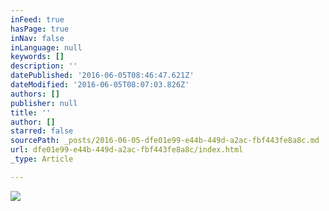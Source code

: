 ```yaml
---
inFeed: true
hasPage: true
inNav: false
inLanguage: null
keywords: []
description: ''
datePublished: '2016-06-05T08:46:47.621Z'
dateModified: '2016-06-05T08:07:03.826Z'
authors: []
publisher: null
title: ''
author: []
starred: false
sourcePath: _posts/2016-06-05-dfe01e99-e44b-449d-a2ac-fbf443fe8a8c.md
url: dfe01e99-e44b-449d-a2ac-fbf443fe8a8c/index.html
_type: Article

---
```

![](https://the-grid-user-content.s3-us-west-2.amazonaws.com/d9786529-450d-4113-896a-46479d1a8a2e.jpg)